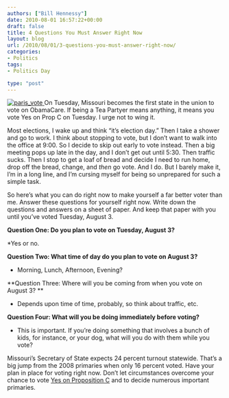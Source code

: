 ```yaml
---
authors: ["Bill Hennessy"]
date: 2010-08-01 16:57:22+00:00
draft: false
title: 4 Questions You Must Answer Right Now
layout: blog
url: /2010/08/01/3-questions-you-must-answer-right-now/
categories:
- Politics
tags:
- Politics Day

type: "post"
---
```


[![paris_vote](https://hennessysview.com/wp-content/uploads/2010/08/paris_vote_thumb.jpg)
](https://hennessysview.com/wp-content/uploads/2010/08/paris_vote.jpg) On Tuesday, Missouri becomes the first state in the union to vote on ObamaCare. If being a Tea Partyer means anything, it means you vote Yes on Prop C on Tuesday. I urge not to wing it.

 

Most elections, I wake up and think “it’s election day.” Then I take a shower and go to work. I think about stopping to vote, but I don’t want to walk into the office at 9:00. So I decide to skip out early to vote instead. Then a big meeting pops up late in the day, and I don’t get out until 5:30. Then traffic sucks. Then I stop to get a loaf of bread and decide I need to run home, drop off the bread, change, and _then_ go vote. And I do. But I barely make it, I’m in a long line, and I’m cursing myself for being so unprepared for such a simple task.

 

So here’s what you can do right now to make yourself a far better voter than me. Answer these questions for yourself right now. Write down the questions and answers on a sheet of paper. And keep that paper with you until you’ve voted Tuesday, August 3.

 

**Question One: Do you plan to vote on Tuesday, August 3?**

 

*Yes or no.

 

**Question Two: What time of day do you plan to vote on August 3?**

 

* Morning, Lunch, Afternoon, Evening?

 

**Question Three: Where will you be coming from when you vote on August 3? **

 

* Depends upon time of time, probably, so think about traffic, etc.

 

**Question Four: What will you be doing immediately before voting?**

 

* This is important. If you’re doing something that involves a bunch of kids, for instance, or your dog, what will you do with them while you vote?

 

Missouri’s Secretary of State expects 24 percent turnout statewide. That’s a big jump from the 2008 primaries when only 16 percent voted. Have your plan in place for voting right now. Don’t let circumstances overcome your chance to vote [Yes on Proposition C](https://www.mohealthfreedom.org/) and to decide numerous important primaries.
